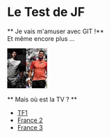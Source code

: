 # Le Test de JF
** Je vais m'amuser avec GIT !**  
Et même encore plus ...  
  
![Demi Djoko Alcaraz](images/Demi-Roland.png "C'est parti !")
  
** Mais où est la TV ? **  
- [TF1](https://www.tf1.fr/)  
- [France 2](https://www.france.tv/france-2)  
- [France 3](https://www.france.tv/france-3)  

